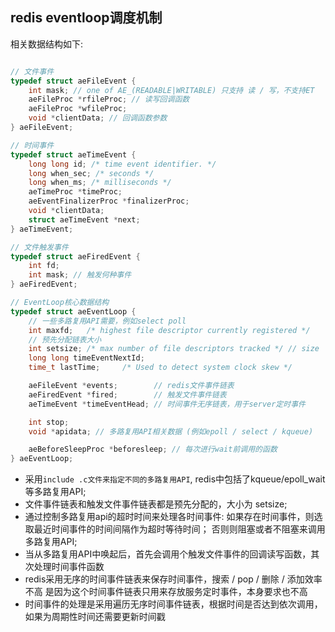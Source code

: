 ## redis eventloop调度机制

相关数据结构如下:
``` C++

// 文件事件
typedef struct aeFileEvent {
    int mask; // one of AE_(READABLE|WRITABLE) 只支持 读 / 写，不支持ET
    aeFileProc *rfileProc; // 读写回调函数
    aeFileProc *wfileProc;
    void *clientData; // 回调函数参数
} aeFileEvent;

// 时间事件
typedef struct aeTimeEvent {
    long long id; /* time event identifier. */
    long when_sec; /* seconds */
    long when_ms; /* milliseconds */
    aeTimeProc *timeProc;
    aeEventFinalizerProc *finalizerProc;
    void *clientData;
    struct aeTimeEvent *next;
} aeTimeEvent;

// 文件触发事件
typedef struct aeFiredEvent {
    int fd;
    int mask; // 触发何种事件
} aeFiredEvent;

// EventLoop核心数据结构
typedef struct aeEventLoop {
    // 一些多路复用API需要，例如select poll
    int maxfd;   /* highest file descriptor currently registered */
    // 预先分配链表大小
    int setsize; /* max number of file descriptors tracked */ // size
    long long timeEventNextId;
    time_t lastTime;     /* Used to detect system clock skew */

    aeFileEvent *events;        // redis文件事件链表
    aeFiredEvent *fired;        // 触发文件事件链表
    aeTimeEvent *timeEventHead; // 时间事件无序链表，用于server定时事件

    int stop;
    void *apidata; // 多路复用API相关数据 (例如epoll / select / kqueue)

    aeBeforeSleepProc *beforesleep; // 每次进行wait前调用的函数
} aeEventLoop;
```

* 采用`include .c文件来指定不同的多路复用API`, redis中包括了kqueue/epoll_wait等多路复用API;
* 文件事件链表和触发文件事件链表都是预先分配的，大小为 setsize;
* 通过控制多路复用api的超时时间来处理各时间事件:
    如果存在时间事件，则选取最近时间事件的时间间隔作为超时等待时间；
    否则则阻塞或者不阻塞来调用多路复用API;
* 当从多路复用API中唤起后，首先会调用个触发文件事件的回调读写函数，其次处理时间事件函数
* redis采用无序的时间事件链表来保存时间事件，搜索 / pop / 删除 / 添加效率不高
    是因为这个时间事件链表只用来存放服务定时事件，本身要求也不高
* 时间事件的处理是采用遍历无序时间事件链表，根据时间是否达到依次调用，如果为周期性时间还需要更新时间戳
